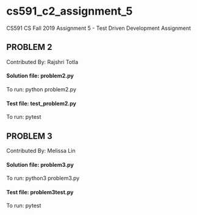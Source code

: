 # cs591_c2_assignment_5
CS591 CS Fall 2019 Assignment 5 - Test Driven Development Assignment

## PROBLEM 2
Contributed By: Rajshri Totla


#### Solution file: problem2.py

To run: python problem2.py


#### Test file: test_problem2.py

To run: pytest

## PROBLEM 3
Contributed By: Melissa Lin


#### Solution file: problem3.py

To run: python3 problem3.py


#### Test file: problem3test.py

To run: pytest
